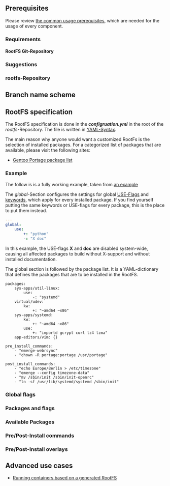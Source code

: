 

## Prerequisites
Please review [the common usage prerequisites](usage.md#Prerequisites), which
are needed for the usage of every component.

### Requirements
#### RootFS Git-Repository

### Suggestions

### rootfs-Repository


## Branch name scheme


## RootFS specification
The RootFS specification is done in the ***configruation.yml*** in the root of
the *rootfs*-Repository. The file is written in [YAML-Syntax](http://yaml.org/).

The main reason why anyone would want a customized RootFs is the selection of
installed packages. For a categorized list of packages that are available, 
please visit the following sites:

* [Gentoo Portage package list](http://packages.gentoo.org/categories/)


### Example
The follow is is a fully working example, taken from 
[an example](rootfs/examples/systemd/configuration.yml)


The *global*-Section configures the settings for global
[USE-Flags](../background/common/terminology.md#USE-flags) and 
[keywords](../background/common/terminology.md#keywords), which apply for every
installed package. If you find yourself putting the same keywords or USE-flags
for every package, this is the place to put them instead. 

```yaml
---
global:
    use:
        +: "python"
        -: "X doc"
```

In this example, the USE-flags **X** and **doc** are disabled system-wide, causing all affected
packages to build without X-support and without installed documentation.

The global section is followed by the package list. It is a YAML-dictionary that
defines the packages that are to be installed in the RootFS.


```
packages:
    sys-apps/util-linux:
        use:
            -: "systemd"
    virtual/udev:
        kw:
            +: "~amd64 ~x86"
    sys-apps/systemd:
        kw:
            +: "~amd64 ~x86"
        use: 
            +: "importd gcrypt curl lz4 lzma"
    app-editors/vim: {}

pre_install_commands:
    - "emerge-webrsync"
    - "chown -R portage:portage /usr/portage"

post_install_commands:
    - "echo Europe/Berlin > /etc/timezone"
    - "emerge --config timezone-data"
    - "mv /sbin/init /sbin/init-openrc"
    - "ln -sf /usr/lib/systemd/systemd /sbin/init"
```



### Global flags
### Packages and flags
### Available Packages
### Pre/Post-Install commands
### Pre/Post-Install overlays

## Advanced use cases
* [Running containers based on a generated RootFS](rootfs/advanced/run-containers.md)
